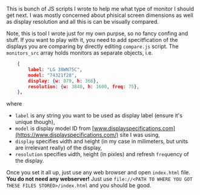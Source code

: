 This is bunch of JS scripts I wrote to help me what type of monitor I should get next.
I was mostly concerned about phisical screen dimensions as well as display resolution
and all this is can be visually compared.

Note, this is tool I wrote just for my own purpse, so no fancy confing and stuff. 
If you want to play with it, you need to add specitfication of the displays you
are comparing by directly editing `compare.js` script. The `monitors_src` array
holds monitors as separate objects, i.e.

```json
    {
        label: "LG 38WN75C",
        model: "74321f28",
        display: {w: 879, h: 366},
        resolution: {w: 3840, h: 1600, freq: 75},
    },
```

where
* `label` is any string you want to be used as display label (ensure it's unique though),
* `model` is display model ID from [www.displayspecifications.com](https://www.displayspecifications.com/) site I was using,
* `display` specifies `w`idth and `h`eight (in my case in milimeters, but units are irrelevant really) of the display,
* `resolution` specifies `w`idth, `h`eight (in pixles) and refresh `freq`uency of the display.

Once you set it all up, just use any web browser and open `index.html` file. **You do not need any webserver!** Just use `file://<PATH TO WHERE YOU GOT THESE FILES STORED>/index.html` and you should be good.

